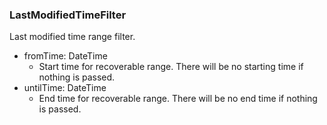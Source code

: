 ### LastModifiedTimeFilter
Last modified time range filter.

- fromTime: DateTime
  - Start time for recoverable range. There will be no starting time if nothing is passed.
- untilTime: DateTime
  - End time for recoverable range. There will be no end time if nothing is passed.

